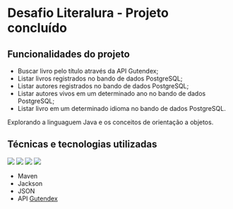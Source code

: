 # Desafio Literalura - Projeto concluído </h2>

## Funcionalidades do projeto 

 - Buscar livro pelo título através da API Gutendex;
 - Listar livros registrados no bando de dados PostgreSQL;
 - Listar autores registrados no bando de dados PostgreSQL;
 - Listar autores vivos em um determinado ano no bando de dados PostgreSQL;
 - Listar livro em um determinado idioma no bando de dados PostgreSQL.

Explorando a linguaguem Java e os conceitos de orientação a objetos.

 ## Técnicas e tecnologias utilizadas
![](https://img.shields.io/badge/Java-ED8B00?style=for-the-badge&logo=openjdk&logoColor=white) ![](https://img.shields.io/badge/Intellij%20Idea-000?logo=intellij-idea&style=for-the-badge) ![](https://img.shields.io/badge/SpringBoot-6DB33F?style=flat-square&logo=Spring&logoColor=white) ![](https://img.shields.io/badge/postgresql-4169e1?style=for-the-badge&logo=postgresql&logoColor=white)
- Maven
- Jackson
- JSON
- API [Gutendex](https://gutendex.com/)

  
